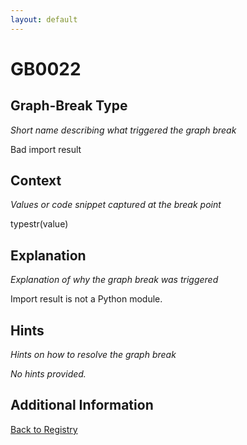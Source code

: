 ```yaml
---
layout: default
---
```

# GB0022

## Graph-Break Type
*Short name describing what triggered the graph break*

Bad import result

## Context
*Values or code snippet captured at the break point*

typestr(value)

## Explanation
*Explanation of why the graph break was triggered*

Import result is not a Python module.

## Hints
*Hints on how to resolve the graph break*

*No hints provided.*


## Additional Information

<!-- ADDITIONAL INFORMATION START - Add custom information below this line -->

<!-- ADDITIONAL INFORMATION END -->

[Back to Registry](../index.html)
